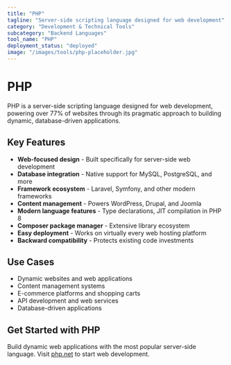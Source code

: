 ```yaml
---
title: "PHP"
tagline: "Server-side scripting language designed for web development"
category: "Development & Technical Tools"
subcategory: "Backend Languages"
tool_name: "PHP"
deployment_status: "deployed"
image: "/images/tools/php-placeholder.jpg"
---
```


# PHP

PHP is a server-side scripting language designed for web development, powering over 77% of websites through its pragmatic approach to building dynamic, database-driven applications.

## Key Features

- **Web-focused design** - Built specifically for server-side web development
- **Database integration** - Native support for MySQL, PostgreSQL, and more
- **Framework ecosystem** - Laravel, Symfony, and other modern frameworks
- **Content management** - Powers WordPress, Drupal, and Joomla
- **Modern language features** - Type declarations, JIT compilation in PHP 8
- **Composer package manager** - Extensive library ecosystem
- **Easy deployment** - Works on virtually every web hosting platform
- **Backward compatibility** - Protects existing code investments

## Use Cases

- Dynamic websites and web applications
- Content management systems
- E-commerce platforms and shopping carts
- API development and web services
- Database-driven applications

## Get Started with PHP

Build dynamic web applications with the most popular server-side language. Visit [php.net](https://www.php.net) to start web development.
